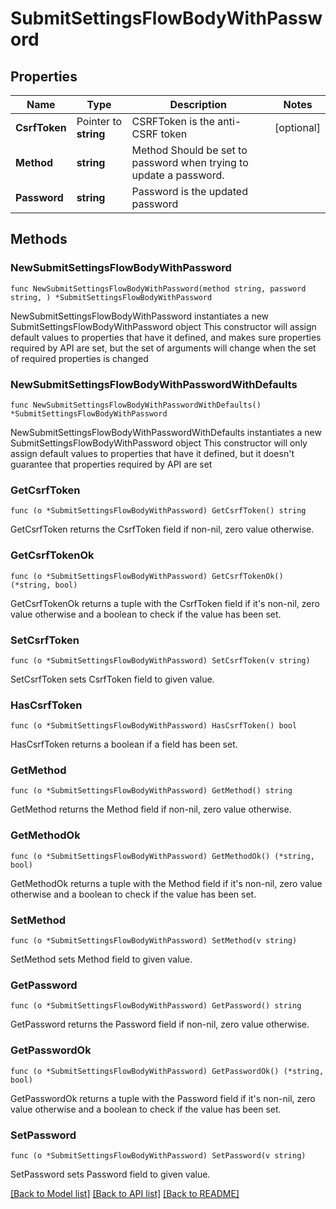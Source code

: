 # SubmitSettingsFlowBodyWithPassword

## Properties

Name | Type | Description | Notes
------------ | ------------- | ------------- | -------------
**CsrfToken** | Pointer to **string** | CSRFToken is the anti-CSRF token | [optional] 
**Method** | **string** | Method  Should be set to password when trying to update a password. | 
**Password** | **string** | Password is the updated password | 

## Methods

### NewSubmitSettingsFlowBodyWithPassword

`func NewSubmitSettingsFlowBodyWithPassword(method string, password string, ) *SubmitSettingsFlowBodyWithPassword`

NewSubmitSettingsFlowBodyWithPassword instantiates a new SubmitSettingsFlowBodyWithPassword object
This constructor will assign default values to properties that have it defined,
and makes sure properties required by API are set, but the set of arguments
will change when the set of required properties is changed

### NewSubmitSettingsFlowBodyWithPasswordWithDefaults

`func NewSubmitSettingsFlowBodyWithPasswordWithDefaults() *SubmitSettingsFlowBodyWithPassword`

NewSubmitSettingsFlowBodyWithPasswordWithDefaults instantiates a new SubmitSettingsFlowBodyWithPassword object
This constructor will only assign default values to properties that have it defined,
but it doesn't guarantee that properties required by API are set

### GetCsrfToken

`func (o *SubmitSettingsFlowBodyWithPassword) GetCsrfToken() string`

GetCsrfToken returns the CsrfToken field if non-nil, zero value otherwise.

### GetCsrfTokenOk

`func (o *SubmitSettingsFlowBodyWithPassword) GetCsrfTokenOk() (*string, bool)`

GetCsrfTokenOk returns a tuple with the CsrfToken field if it's non-nil, zero value otherwise
and a boolean to check if the value has been set.

### SetCsrfToken

`func (o *SubmitSettingsFlowBodyWithPassword) SetCsrfToken(v string)`

SetCsrfToken sets CsrfToken field to given value.

### HasCsrfToken

`func (o *SubmitSettingsFlowBodyWithPassword) HasCsrfToken() bool`

HasCsrfToken returns a boolean if a field has been set.

### GetMethod

`func (o *SubmitSettingsFlowBodyWithPassword) GetMethod() string`

GetMethod returns the Method field if non-nil, zero value otherwise.

### GetMethodOk

`func (o *SubmitSettingsFlowBodyWithPassword) GetMethodOk() (*string, bool)`

GetMethodOk returns a tuple with the Method field if it's non-nil, zero value otherwise
and a boolean to check if the value has been set.

### SetMethod

`func (o *SubmitSettingsFlowBodyWithPassword) SetMethod(v string)`

SetMethod sets Method field to given value.


### GetPassword

`func (o *SubmitSettingsFlowBodyWithPassword) GetPassword() string`

GetPassword returns the Password field if non-nil, zero value otherwise.

### GetPasswordOk

`func (o *SubmitSettingsFlowBodyWithPassword) GetPasswordOk() (*string, bool)`

GetPasswordOk returns a tuple with the Password field if it's non-nil, zero value otherwise
and a boolean to check if the value has been set.

### SetPassword

`func (o *SubmitSettingsFlowBodyWithPassword) SetPassword(v string)`

SetPassword sets Password field to given value.



[[Back to Model list]](../README.md#documentation-for-models) [[Back to API list]](../README.md#documentation-for-api-endpoints) [[Back to README]](../README.md)


